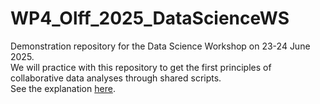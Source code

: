 # WP4_Olff_2025_DataScienceWS
Demonstration repository for the Data Science Workshop on 23-24 June 2025.  
We will practice with this repository to get the first principles of collaborative data analyses through shared scripts.  
See the explanation <a href="https://sites.google.com/rug.nl/hanolfflab/overview" target="_blank" rel="noopener noreferrer">here</a>.
